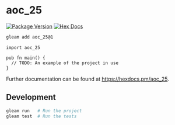 # aoc_25

[![Package Version](https://img.shields.io/hexpm/v/aoc_25)](https://hex.pm/packages/aoc_25)
[![Hex Docs](https://img.shields.io/badge/hex-docs-ffaff3)](https://hexdocs.pm/aoc_25/)

```sh
gleam add aoc_25@1
```
```gleam
import aoc_25

pub fn main() {
  // TODO: An example of the project in use
}
```

Further documentation can be found at <https://hexdocs.pm/aoc_25>.

## Development

```sh
gleam run   # Run the project
gleam test  # Run the tests
```
